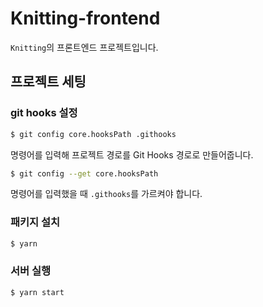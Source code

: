# Knitting-frontend

`Knitting`의 프론트엔드 프로젝트입니다.

## 프로젝트 세팅

### git hooks 설정

```bash
$ git config core.hooksPath .githooks
```

명령어를 입력해 프로젝트 경로를 Git Hooks 경로로 만들어줍니다.

```bash
$ git config --get core.hooksPath
```

명령어를 입력했을 때 `.githooks`를 가르켜야 합니다.

### 패키지 설치

```bash
$ yarn
```

### 서버 실행

```bash
$ yarn start
```
